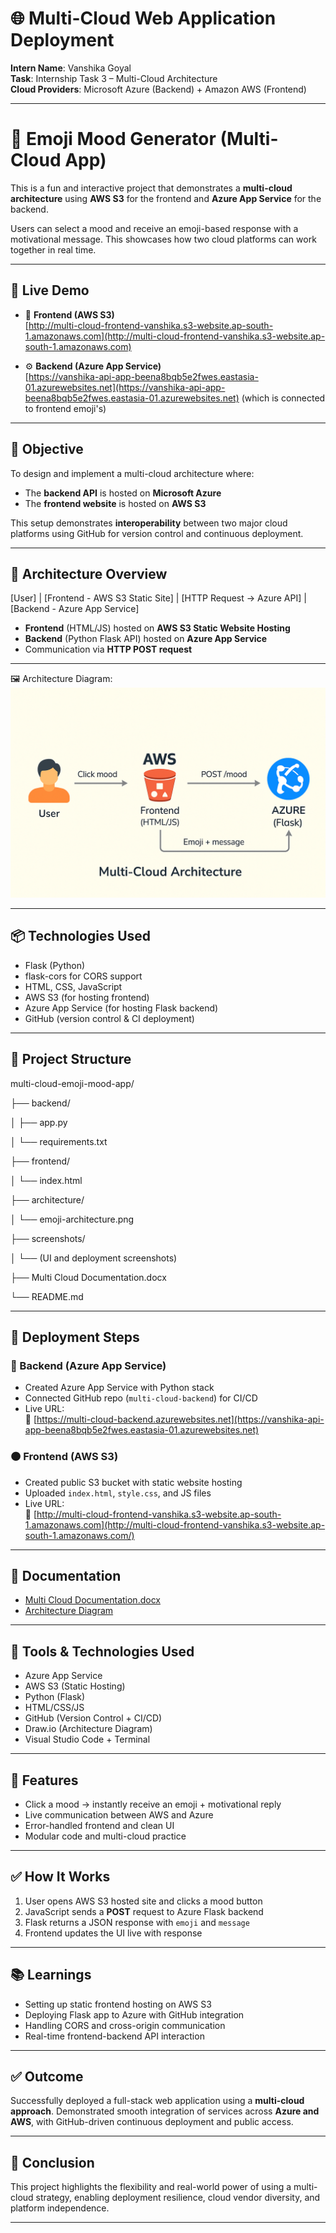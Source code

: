 # 🌐 Multi-Cloud Web Application Deployment

**Intern Name**: Vanshika Goyal  
**Task**: Internship Task 3 – Multi-Cloud Architecture  
**Cloud Providers**: Microsoft Azure (Backend) + Amazon AWS (Frontend)

---
# 🧠 Emoji Mood Generator (Multi-Cloud App)

This is a fun and interactive project that demonstrates a **multi-cloud architecture** using **AWS S3** for the frontend and **Azure App Service** for the backend.

Users can select a mood and receive an emoji-based response with a motivational message. This showcases how two cloud platforms can work together in real time.

---

## 🔗 Live Demo

- 🎨 **Frontend (AWS S3)**  
  [http://multi-cloud-frontend-vanshika.s3-website.ap-south-1.amazonaws.com](http://multi-cloud-frontend-vanshika.s3-website.ap-south-1.amazonaws.com)

- ⚙️ **Backend (Azure App Service)**  
  [https://vanshika-api-app-beena8bqb5e2fwes.eastasia-01.azurewebsites.net](https://vanshika-api-app-beena8bqb5e2fwes.eastasia-01.azurewebsites.net)
(which is connected to frontend emoji's)
---

## 🎯 Objective

To design and implement a multi-cloud architecture where:
- The **backend API** is hosted on **Microsoft Azure**
- The **frontend website** is hosted on **AWS S3**

This setup demonstrates **interoperability** between two major cloud platforms using GitHub for version control and continuous deployment.

---

## 🧱 Architecture Overview
[User]
|
[Frontend - AWS S3 Static Site]
|
[HTTP Request → Azure API]
|
[Backend - Azure App Service]


- **Frontend** (HTML/JS) hosted on **AWS S3 Static Website Hosting**
- **Backend** (Python Flask API) hosted on **Azure App Service**
- Communication via **HTTP POST request**

---

🖼️ Architecture Diagram:  
![Architecture Diagram](./architecture/architecture-diagram.png)

---

## 📦 Technologies Used

- Flask (Python)
- flask-cors for CORS support
- HTML, CSS, JavaScript
- AWS S3 (for hosting frontend)
- Azure App Service (for hosting Flask backend)
- GitHub (version control & CI deployment)

---



## 📁 Project Structure

multi-cloud-emoji-mood-app/

├── backend/

│ ├── app.py

│ └── requirements.txt

├── frontend/

│ └── index.html

├── architecture/

│ └── emoji-architecture.png

├── screenshots/

│ └── (UI and deployment screenshots)

├── Multi Cloud Documentation.docx

└── README.md


---

## 🚀 Deployment Steps

### 🔷 Backend (Azure App Service)
- Created Azure App Service with Python stack
- Connected GitHub repo (`multi-cloud-backend`) for CI/CD
- Live URL:  
  🔗 [https://multi-cloud-backend.azurewebsites.net](https://vanshika-api-app-beena8bqb5e2fwes.eastasia-01.azurewebsites.net)

### 🟠 Frontend (AWS S3)
- Created public S3 bucket with static website hosting
- Uploaded `index.html`, `style.css`, and JS files
- Live URL:  
  🔗 [http://multi-cloud-frontend-vanshika.s3-website.ap-south-1.amazonaws.com](http://multi-cloud-frontend-vanshika.s3-website.ap-south-1.amazonaws.com/)

---

## 📄 Documentation

- [Multi Cloud Documentation.docx](./Multi%20Cloud%20Documentation.docx)
- [Architecture Diagram](./architecture-diagram.png)

---

## 🧰 Tools & Technologies Used

- Azure App Service
- AWS S3 (Static Hosting)
- Python (Flask)
- HTML/CSS/JS
- GitHub (Version Control + CI/CD)
- Draw.io (Architecture Diagram)
- Visual Studio Code + Terminal

---

## 📌 Features

- Click a mood → instantly receive an emoji + motivational reply
- Live communication between AWS and Azure
- Error-handled frontend and clean UI
- Modular code and multi-cloud practice

---

## ✅ How It Works

1. User opens AWS S3 hosted site and clicks a mood button
2. JavaScript sends a **POST** request to Azure Flask backend
3. Flask returns a JSON response with `emoji` and `message`
4. Frontend updates the UI live with response

---

## 📚 Learnings

- Setting up static frontend hosting on AWS S3
- Deploying Flask app to Azure with GitHub integration
- Handling CORS and cross-origin communication
- Real-time frontend-backend API interaction

---
## ✅ Outcome

Successfully deployed a full-stack web application using a **multi-cloud approach**. Demonstrated smooth integration of services across **Azure and AWS**, with GitHub-driven continuous deployment and public access.

---

## 🏁 Conclusion

This project highlights the flexibility and real-world power of using a multi-cloud strategy, enabling deployment resilience, cloud vendor diversity, and platform independence.

---

